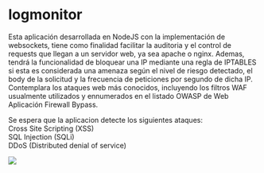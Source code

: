 # logmonitor
Esta aplicación desarrollada en NodeJS con la implementación de websockets, tiene como finalidad facilitar la auditoria y el control de requests 
que llegan a un servidor web, ya sea apache o nginx. Ademas, tendrá la funcionalidad de bloquear una IP mediante una regla de IPTABLES si esta es considerada una amenaza 
según el nivel de riesgo detectado, el body de la solicitud y la frecuencia de peticiones por segundo de dicha IP. Contemplara los ataques web más conocidos, incluyendo los filtros WAF usualmente utilizados y ennumerados en el listado OWASP de Web Aplicación Firewall Bypass.

Se espera que la aplicacion detecte los siguientes ataques:<br>
Cross Site Scripting (XSS)<br>
SQL Injection (SQLi)<br>
DDoS (Distributed denial of service)

<img src="https://i.ibb.co/PjdDyDs/logmonitor.png">
